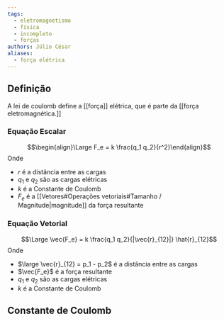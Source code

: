 ```yaml
---
tags:
  - eletromagnetismo
  - física
  - incompleto
  - forças
authors: Júlio César
aliases:
  - força elétrica
---
```

## Definição

A lei de coulomb define a [[força]] elétrica, que é parte da [[força eletromagnética.]]
### Equação Escalar
$$\begin{align}\Large F_e = k \frac{q_1 q_2}{r^2}\end{align}$$
Onde
- $r$ é a distância entre as cargas
- $q_1$ e $q_2$ são as cargas elétricas
- $k$ é a Constante de Coulomb
- $F_e$ é a [[Vetores#Operações vetoriais#Tamanho / Magnitude|magnitude]] da força resultante

### Equação Vetorial
$$\Large \vec{F_e} = k \frac{q_1 q_2}{|\vec{r}_{12}|} \hat{r}_{12}$$
Onde
- $\large \vec{r}_{12} = p_1 - p_2$ é a distância entre as cargas
- $\vec{F_e}$ é a força resultante
- $q_1$ e $q_2$ são as cargas elétricas
- $k$ é a Constante de Coulomb

## Constante de Coulomb
